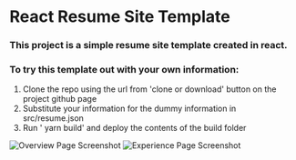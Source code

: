 # React Resume Site Template

### This project is a simple resume site template created in react.

### To try this template out with your own information:

1. Clone the repo using the url from 'clone or download' button on the project github page
2. Substitute your information for the dummy information in src/resume.json
3. Run ' yarn build' and deploy the contents of the build folder

![Overview Page Screenshot](https://imgur.com/Sz7jP9k)
![Experience Page Screenshot](https://imgur.com/4I4rNcW)
